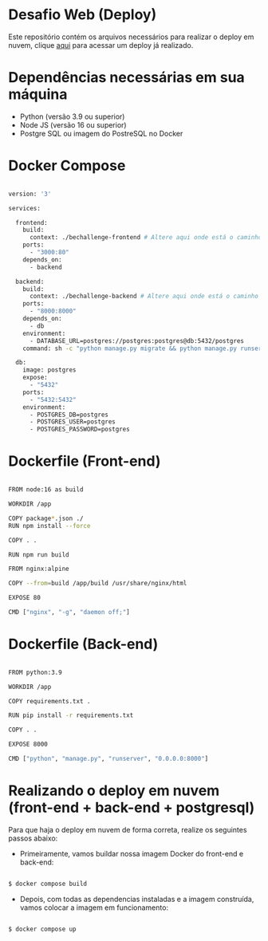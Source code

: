 # Desafio Web (Deploy)

Este repositório contém os arquivos necessários para realizar o deploy em nuvem, clique [aqui](http://bechallenge.luis-martins.com/) para acessar um deploy já realizado.

# Dependências necessárias em sua máquina

* Python (versão 3.9 ou superior)
* Node JS (versão 16 ou superior)
* Postgre SQL ou imagem do PostreSQL no Docker

# Docker Compose

```bash

version: '3'

services:

  frontend:
    build:
      context: ./bechallenge-frontend # Altere aqui onde está o caminho do projeto front-end, neste caso estou utilizando na pasta raiz.
    ports:
      - "3000:80"
    depends_on:
      - backend

  backend:
    build:
      context: ./bechallenge-backend # Altere aqui onde está o caminho do projeto back-end, neste caso estou utilizando na pasta raiz.
    ports:
      - "8000:8000"
    depends_on:
      - db
    environment:
      - DATABASE_URL=postgres://postgres:postgres@db:5432/postgres
    command: sh -c "python manage.py migrate && python manage.py runserver 0.0.0.0:8000"

  db:
    image: postgres
    expose:
      - "5432"
    ports:
      - "5432:5432"
    environment:
      - POSTGRES_DB=postgres
      - POSTGRES_USER=postgres
      - POSTGRES_PASSWORD=postgres

```

# Dockerfile (Front-end)

```bash

FROM node:16 as build

WORKDIR /app

COPY package*.json ./
RUN npm install --force

COPY . .

RUN npm run build

FROM nginx:alpine

COPY --from=build /app/build /usr/share/nginx/html

EXPOSE 80

CMD ["nginx", "-g", "daemon off;"]

```

# Dockerfile (Back-end)

```bash

FROM python:3.9

WORKDIR /app

COPY requirements.txt .

RUN pip install -r requirements.txt

COPY . .

EXPOSE 8000

CMD ["python", "manage.py", "runserver", "0.0.0.0:8000"]

```

# Realizando o deploy em nuvem (front-end + back-end + postgresql)

Para que haja o deploy em nuvem de forma correta, realize os seguintes passos abaixo:

* Primeiramente, vamos buildar nossa imagem Docker do front-end e back-end:

```bash

$ docker compose build

```

* Depois, com todas as dependencias instaladas e a imagem construída, vamos colocar a imagem em funcionamento:

```bash

$ docker compose up

```

